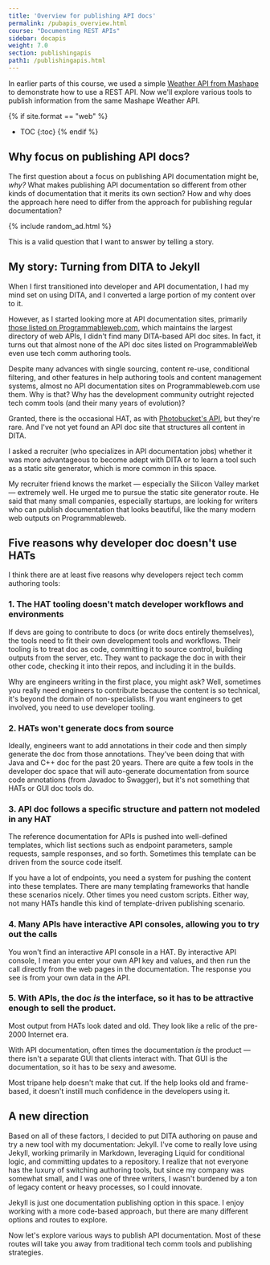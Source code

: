 ```yaml
---
title: 'Overview for publishing API docs'
permalink: /pubapis_overview.html
course: "Documenting REST APIs"
sidebar: docapis
weight: 7.0
section: publishingapis
path1: /publishingapis.html
---
```


In earlier parts of this course, we used a simple [Weather API from Mashape](https://market.mashape.com/fyhao/weather-13) to demonstrate how to use a REST API. Now we'll explore various tools to publish information from the same Mashape Weather API.

{% if site.format == "web" %}
* TOC
{:toc}
{% endif %}

## Why focus on publishing API docs?

The first question about a focus on publishing API documentation might be, *why?* What makes publishing API documentation so different from other kinds of documentation that it merits its own section? How and why does the approach here need to differ from the approach for publishing regular documentation?

{% include random_ad.html %}

This is a valid question that I want to answer by telling a story.

## My story: Turning from DITA to Jekyll

When I first transitioned into developer and API documentation, I had my mind set on using DITA, and I converted a large portion of my content over to it.

However, as I started looking more at API documentation sites, primarily [those listed on Programmableweb.com](http://www.programmableweb.com/apis/directory), which maintains the largest directory of web APIs, I didn't find many DITA-based API doc sites. In fact, it turns out that almost none of the API doc sites listed on ProgrammableWeb even use tech comm authoring tools.

Despite many advances with single sourcing, content re-use, conditional filtering, and other features in help authoring tools and content management systems, almost no API documentation sites on Programmableweb.com use them. Why is that? Why has the development community outright rejected tech comm tools (and their many years of evolution)?

Granted, there is the occasional HAT, as with [Photobucket's API](https://pic.photobucket.com/dev_help/WebHelpPublic/PhotobucketPublicHelp_Left.htm#CSHID=PB%20API%20Introduction.htm|StartTopic=Content%2FPB%20API%20Introduction.htm|SkinName=WebHelp), but they're rare. And I've not yet found an API doc site that structures all content in DITA.

I asked a recruiter (who specializes in API documentation jobs) whether it was more advantageous to become adept with DITA or to learn a tool such as a static site generator, which is more common in this space.

My recruiter friend knows the market &mdash; especially the Silicon Valley market &mdash; extremely well. He urged me to pursue the static site generator route. He said that many small companies, especially startups, are looking for writers who can publish documentation that looks beautiful, like the many modern web outputs on Programmableweb.

## Five reasons why developer doc doesn't use HATs

I think there are at least five reasons why developers reject tech comm authoring tools:

### 1. The HAT tooling doesn't match developer workflows and environments

If devs are going to contribute to docs (or write docs entirely themselves), the tools need to fit their own development tools and workflows. Their tooling is to treat doc as code, committing it to source control, building outputs from the server, etc. They want to package the doc in with their other code, checking it into their repos, and including it in the builds.

Why are engineers writing in the first place, you might ask? Well, sometimes you really need engineers to contribute because the content is so technical, it's beyond the domain of non-specialists. If you want engineers to get involved, you need to use developer tooling.

### 2. HATs won't generate docs from source

Ideally, engineers want to add annotations in their code and then simply generate the doc from those annotations. They've been doing that with Java and C++ doc for the past 20 years. There are quite a few tools in the developer doc space that will auto-generate documentation from source code annotations (from Javadoc to Swagger), but it's not something that HATs or GUI doc tools do.

### 3. API doc follows a specific structure and pattern not modeled in any HAT

The reference documentation for APIs is pushed into well-defined templates, which list sections such as endpoint parameters, sample requests, sample responses, and so forth. Sometimes this template can be driven from the source code itself.

If you have a lot of endpoints, you need a system for pushing the content into these templates. There are many templating frameworks that handle these scenarios nicely. Other times you need custom scripts. Either way, not many HATs handle this kind of template-driven publishing scenario.

### 4. Many APIs have interactive API consoles, allowing you to try out the calls

You won't find an interactive API console in a HAT. By interactive API console, I mean you enter your own API key and values, and then run the call directly from the web pages in the documentation. The response you see is from your own data in the API.

### 5. With APIs, the doc *is* the interface, so it has to be attractive enough to sell the product.

Most output from HATs look dated and old. They look like a relic of the pre-2000 Internet era.

With API documentation, often times the documentation *is* the product &mdash; there isn't a separate GUI that clients interact with. That GUI is the documentation, so it has to be sexy and awesome.

Most tripane help doesn't make that cut. If the help looks old and frame-based, it doesn't instill much confidence in the developers using it.

## A new direction

Based on all of these factors, I decided to put DITA authoring on pause and try a new tool with my documentation: Jekyll. I've come to really love using Jekyll, working primarily in Markdown, leveraging Liquid for conditional logic, and committing updates to a repository. I realize that not everyone has the luxury of switching authoring tools, but since my company was somewhat small, and I was one of three writers, I wasn't burdened by a ton of legacy content or heavy processes, so I could innovate.

Jekyll is just one documentation publishing option in this space. I enjoy working with a more code-based approach, but there are many different options and routes to explore.

Now let's explore various ways to publish API documentation. Most of these routes will take you away from traditional tech comm tools and publishing strategies.
